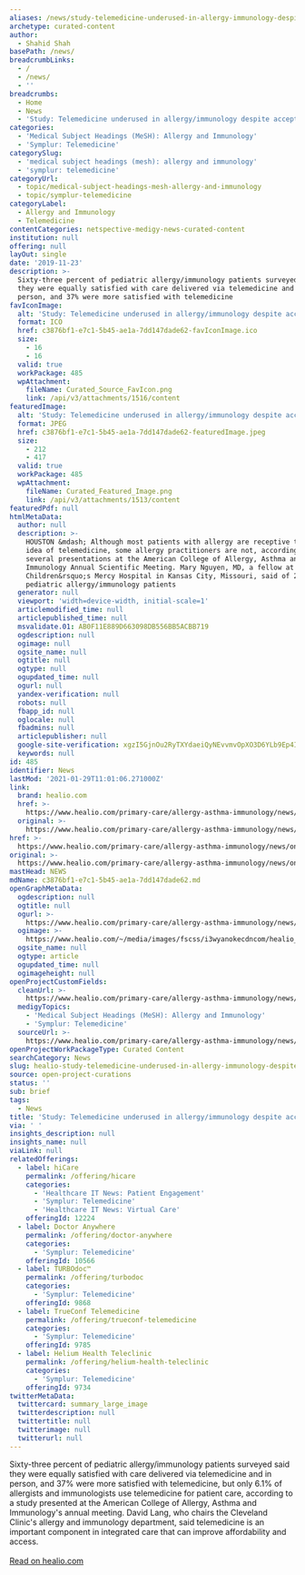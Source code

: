 ```yaml
---
aliases: /news/study-telemedicine-underused-in-allergy-immunology-despite-acceptance
archetype: curated-content
author:
  - Shahid Shah
basePath: /news/
breadcrumbLinks:
  - /
  - /news/
  - ''
breadcrumbs:
  - Home
  - News
  - 'Study: Telemedicine underused in allergy/immunology despite acceptance'
categories:
  - 'Medical Subject Headings (MeSH): Allergy and Immunology'
  - 'Symplur: Telemedicine'
categorySlug:
  - 'medical subject headings (mesh): allergy and immunology'
  - 'symplur: telemedicine'
categoryUrl:
  - topic/medical-subject-headings-mesh-allergy-and-immunology
  - topic/symplur-telemedicine
categoryLabel:
  - Allergy and Immunology
  - Telemedicine
contentCategories: netspective-medigy-news-curated-content
institution: null
offering: null
layOut: single
date: '2019-11-23'
description: >-
  Sixty-three percent of pediatric allergy/immunology patients surveyed said
  they were equally satisfied with care delivered via telemedicine and in
  person, and 37% were more satisfied with telemedicine
favIconImage:
  alt: 'Study: Telemedicine underused in allergy/immunology despite acceptance'
  format: ICO
  href: c3876bf1-e7c1-5b45-ae1a-7dd147dade62-favIconImage.ico
  size:
    - 16
    - 16
  valid: true
  workPackage: 485
  wpAttachment:
    fileName: Curated_Source_FavIcon.png
    link: /api/v3/attachments/1516/content
featuredImage:
  alt: 'Study: Telemedicine underused in allergy/immunology despite acceptance'
  format: JPEG
  href: c3876bf1-e7c1-5b45-ae1a-7dd147dade62-featuredImage.jpeg
  size:
    - 212
    - 417
  valid: true
  workPackage: 485
  wpAttachment:
    fileName: Curated_Featured_Image.png
    link: /api/v3/attachments/1513/content
featuredPdf: null
htmlMetaData:
  author: null
  description: >-
    HOUSTON &mdash; Although most patients with allergy are receptive to the
    idea of telemedicine, some allergy practitioners are not, according to
    several presentations at the American College of Allergy, Asthma and
    Immunology Annual Scientific Meeting. Mary Nguyen, MD, a fellow at
    Children&rsquo;s Mercy Hospital in Kansas City, Missouri, said of 299
    pediatric allergy/immunology patients 
  generator: null
  viewport: 'width=device-width, initial-scale=1'
  articlemodified_time: null
  articlepublished_time: null
  msvalidate.01: AB0F11E889D663098DB556BB5ACBB719
  ogdescription: null
  ogimage: null
  ogsite_name: null
  ogtitle: null
  ogtype: null
  ogupdated_time: null
  ogurl: null
  yandex-verification: null
  robots: null
  fbapp_id: null
  oglocale: null
  fbadmins: null
  articlepublisher: null
  google-site-verification: xgzI5GjnOu2RyTXYdaeiQyNEvvmvOpXO3D6YLb9Ep4I
  keywords: null
id: 485
identifier: News
lastMod: '2021-01-29T11:01:06.271000Z'
link:
  brand: healio.com
  href: >-
    https://www.healio.com/primary-care/allergy-asthma-immunology/news/online/%7B1552cb92-3284-4d89-ad7f-97ff7e1d73a7%7D/patients-with-allergy-welcome-telemedicine-but-allergist-uptake-is-low
  original: >-
    https://www.healio.com/primary-care/allergy-asthma-immunology/news/online/%7B1552cb92-3284-4d89-ad7f-97ff7e1d73a7%7D/patients-with-allergy-welcome-telemedicine-but-allergist-uptake-is-low
href: >-
  https://www.healio.com/primary-care/allergy-asthma-immunology/news/online/%7B1552cb92-3284-4d89-ad7f-97ff7e1d73a7%7D/patients-with-allergy-welcome-telemedicine-but-allergist-uptake-is-low
original: >-
  https://www.healio.com/primary-care/allergy-asthma-immunology/news/online/%7B1552cb92-3284-4d89-ad7f-97ff7e1d73a7%7D/patients-with-allergy-welcome-telemedicine-but-allergist-uptake-is-low
mastHead: NEWS
mdName: c3876bf1-e7c1-5b45-ae1a-7dd147dade62.md
openGraphMetaData:
  ogdescription: null
  ogtitle: null
  ogurl: >-
    https://www.healio.com/primary-care/allergy-asthma-immunology/news/online/{1552cb92-3284-4d89-ad7f-97ff7e1d73a7}/patients-with-allergy-welcome-telemedicine-but-allergist-uptake-is-low
  ogimage: >-
    https://www.healio.com/~/media/images/fscss/i3wyanokecdncom/healio_safe_image.png
  ogsite_name: null
  ogtype: article
  ogupdated_time: null
  ogimageheight: null
openProjectCustomFields:
  cleanUrl: >-
    https://www.healio.com/primary-care/allergy-asthma-immunology/news/online/%7B1552cb92-3284-4d89-ad7f-97ff7e1d73a7%7D/patients-with-allergy-welcome-telemedicine-but-allergist-uptake-is-low
  medigyTopics:
    - 'Medical Subject Headings (MeSH): Allergy and Immunology'
    - 'Symplur: Telemedicine'
  sourceUrl: >-
    https://www.healio.com/primary-care/allergy-asthma-immunology/news/online/%7B1552cb92-3284-4d89-ad7f-97ff7e1d73a7%7D/patients-with-allergy-welcome-telemedicine-but-allergist-uptake-is-low
openProjectWorkPackageType: Curated Content
searchCategory: News
slug: healio-study-telemedicine-underused-in-allergy-immunology-despite-acceptance
source: open-project-curations
status: ''
sub: brief
tags:
  - News
title: 'Study: Telemedicine underused in allergy/immunology despite acceptance'
via: ' '
insights_description: null
insights_name: null
viaLink: null
relatedOfferings:
  - label: hiCare
    permalink: /offering/hicare
    categories:
      - 'Healthcare IT News: Patient Engagement'
      - 'Symplur: Telemedicine'
      - 'Healthcare IT News: Virtual Care'
    offeringId: 12224
  - label: Doctor Anywhere
    permalink: /offering/doctor-anywhere
    categories:
      - 'Symplur: Telemedicine'
    offeringId: 10566
  - label: TURBOdoc™
    permalink: /offering/turbodoc
    categories:
      - 'Symplur: Telemedicine'
    offeringId: 9868
  - label: TrueConf Telemedicine
    permalink: /offering/trueconf-telemedicine
    categories:
      - 'Symplur: Telemedicine'
    offeringId: 9785
  - label: Helium Health Teleclinic
    permalink: /offering/helium-health-teleclinic
    categories:
      - 'Symplur: Telemedicine'
    offeringId: 9734
twitterMetaData:
  twittercard: summary_large_image
  twitterdescription: null
  twittertitle: null
  twitterimage: null
  twitterurl: null
---
```

<p>Sixty-three percent of pediatric allergy/immunology patients surveyed said they were equally satisfied with care delivered via telemedicine and in person, and 37% were more satisfied with telemedicine, but only 6.1% of allergists and immunologists use telemedicine for patient care, according to a study presented at the American College of Allergy, Asthma and Immunology's annual meeting. David Lang, who chairs the Cleveland Clinic's allergy and immunology department, said telemedicine is an important component in integrated care that can improve affordability and access.<br><br><a href="https://www.healio.com/primary-care/allergy-asthma-immunology/news/online/%7B1552cb92-3284-4d89-ad7f-97ff7e1d73a7%7D/patients-with-allergy-welcome-telemedicine-but-allergist-uptake-is-low">Read on healio.com</a></p>